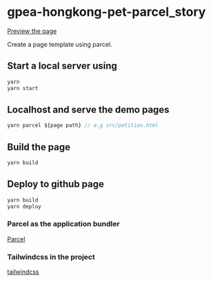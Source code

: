 # gpea-hongkong-pet-parcel_story

[Preview the page](https://greenpeace.github.io/gpea-hongkong-pet-parcel_story/)

Create a page template using parcel.

## Start a local server using

```javascript
yarn
yarn start
```

## Localhost and serve the demo pages

```javascript
yarn parcel ${page path} // e.g src/petition.html
```

## Build the page

```javascript
yarn build
```

## Deploy to github page

```javascript
yarn build
yarn deploy
```

### Parcel as the application bundler

[Parcel](https://parceljs.org/)

### Tailwindcss in the project

[tailwindcss](https://tailwindcss.com/)
